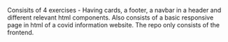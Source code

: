 Consisits of 4 exercises - Having cards, a footer, a navbar in a header and different relevant html components. Also consists of a basic responsive page in html of a covid information website.
The repo only consists of the frontend.